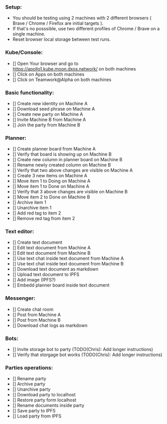 ### Setup:
* You should be testing using 2 machines with 2 different browsers ( Brave / Chrome / Firefox are initial targets ).
* If that's no posssible, use two different profiles of Chrome / Brave on a single machine.
* Reset browser local storage between test runs.

### Kube/Console:
- [] Open Your browser and go to https://apollo1.kube.moon.dxos.network/ on both machines 
- [] Click on Apps on both machines
- [] Click on Teamwork@Alpha on both machines

### Basic functionality:
- [] Create new identity on Machine A
- [] Download seed phrase on Machine A
- [] Create new party on Machine A
- [] Invite Machine B from Machine A
- [] Join the party from Machine B

### Planner:
- [] Create planner board from Machine A
- [] Verify that board is showing up on Machine B
- [] Create new column in planner board on Machine B
- [] Rename newly created column on Machine B
- [] Verify that two above changes are visible on Machine A
- [] Create 3 new items on Machine A
- [] Move item 1 to Doing on Machine A
- [] Move item 1 to Done on Machine A
- [] Verify that 3 above changes are visible on Machine B
- [] Move item 2 to Done on Machine B
- [] Archive item 1
- [] Unarchive item 1
- [] Add red tag to item 2
- [] Remove red tag from item 2

### Text editor:
- [] Create text document
- [] Edit text document from Machine A
- [] Edit text document from Machine B
- [] Use text chat inside text document from Machine A
- [] Use text chat inside text document from Machine B
- [] Download text document as markdown
- [] Upload text document to IPFS
- [] Add image (IPFS?)
- [] Embedd planner board inside text document

### Messenger:
- [] Create chat room
- [] Post from Machine A
- [] Post from Machine B
- [] Download chat logs as markdown

### Bots:
- [] Invite storage bot to party (TODO(Chris): Add longer instructions)
- [] Verify that storgage bot works (TODO(Chris): Add longer instructions)

### Parties operations:
- [] Rename party
- [] Archive party
- [] Unarchive party
- [] Download party to localhost
- [] Restore party form localhost
- [] Rename documents inside party
- [] Save party to IPFS
- [] Load party from IPFS
